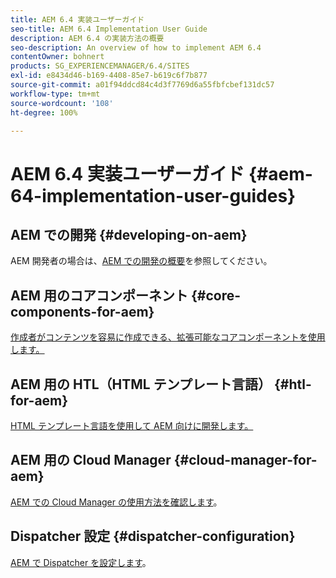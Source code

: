 ```yaml
---
title: AEM 6.4 実装ユーザーガイド
seo-title: AEM 6.4 Implementation User Guide
description: AEM 6.4 の実装方法の概要
seo-description: An overview of how to implement AEM 6.4
contentOwner: bohnert
products: SG_EXPERIENCEMANAGER/6.4/SITES
exl-id: e8434d46-b169-4408-85e7-b619c6f7b877
source-git-commit: a01f94ddcd84c4d3f7769d6a55fbfcbef131dc57
workflow-type: tm+mt
source-wordcount: '108'
ht-degree: 100%

---
```


# AEM 6.4 実装ユーザーガイド {#aem-64-implementation-user-guides}

## AEM での開発 {#developing-on-aem}

AEM 開発者の場合は、[AEM での開発の概要](/help/sites-developing/home.md)を参照してください。

## AEM 用のコアコンポーネント {#core-components-for-aem}

[作成者がコンテンツを容易に作成できる、拡張可能なコアコンポーネントを使用します。](https://docs.adobe.com/content/help/ja-JP/experience-manager-core-components/using/introduction.html)

## AEM 用の HTL（HTML テンプレート言語） {#htl-for-aem}

[HTML テンプレート言語を使用して AEM 向けに開発します。](https://docs.adobe.com/content/help/ja/experience-manager-htl/using/overview.html)

## AEM 用の Cloud Manager {#cloud-manager-for-aem}

[AEM での Cloud Manager の使用方法を確認します](https://experienceleague.adobe.com/docs/experience-manager-cloud-manager/using/introduction-to-cloud-manager.html?lang=ja)。

## Dispatcher 設定 {#dispatcher-configuration}

[AEM で Dispatcher を設定します](https://docs.adobe.com/content/help/ja-JP/experience-manager-dispatcher/using/dispatcher.html)。
